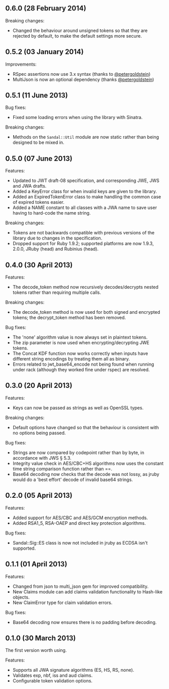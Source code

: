 ## 0.6.0 (28 February 2014)

Breaking changes:

- Changed the behaviour around unsigned tokens so that they are rejected by default, to make the default settings more secure.

## 0.5.2 (03 January 2014)

Improvements:

- RSpec assertions now use 3.x syntax (thanks to [@petergoldstein](https://github.com/petergoldstein))
- MultiJson is now an optional dependency (thanks [@petergoldstein](https://github.com/petergoldstein))

## 0.5.1 (11 June 2013)

Bug fixes:

- Fixed some loading errors when using the library with Sinatra.

Breaking changes:

- Methods on the `Sandal::Util` module are now static rather than being designed to be mixed in.

## 0.5.0 (07 June 2013)

Features:

- Updated to JWT draft-08 specification, and corresponding JWE, JWS and JWA drafts.
- Added a KeyError class for when invalid keys are given to the library.
- Added an ExpiredTokenError class to make handling the common case of expired tokens easier.
- Added a NAME constant to all classes with a JWA name to save user having to hard-code the name string.

Breaking changes:

- Tokens are not backwards compatible with previous versions of the library due to changes in the specification.
- Dropped support for Ruby 1.9.2; supported platforms are now 1.9.3, 2.0.0, JRuby (head) and Rubinius (head).

## 0.4.0 (30 April 2013)

Features:

- The decode_token method now recursively decodes/decrypts nested tokens rather than requiring multiple calls.

Breaking changes:

- The decode_token method is now used for both signed and encrypted tokens; the decrypt_token method has been removed.

Bug fixes:

- The 'none' algorithm value is now always set in plaintext tokens.
- The zip parameter is now used when encrypting/decrypting JWE tokens.
- The Concat KDF function now works correctly when inputs have different string encodings by treating them all as binary.
- Errors related to jwt_base64_encode not being found when running under rack (although they worked fine under rspec) are resolved.

## 0.3.0 (20 April 2013)

Features:

- Keys can now be passed as strings as well as OpenSSL types.

Breaking changes:

- Default options have changed so that the behaviour is consistent with no options being passed.

Bug fixes:

- Strings are now compared by codepoint rather than by byte, in accordance with JWS § 5.3.
- Integrity value check in AES/CBC+HS algorithms now uses the constant time string comparison function rather than ==.
- Base64 decoding now checks that the decode was not lossy, as jruby would do a 'best effort' decode of invalid base64 strings.

## 0.2.0 (05 April 2013)

Features:

- Added support for AES/CBC and AES/GCM encryption methods.
- Added RSA1_5, RSA-OAEP and direct key protection algorithms.

Bug fixes:

- Sandal::Sig::ES class is now not included in jruby as ECDSA isn't supported.

## 0.1.1 (01 April 2013)

Features:

- Changed from json to multi_json gem for improved compatibility.
- New Claims module can add claims validation functionality to Hash-like objects.
- New ClaimError type for claim validation errors.

Bug fixes:

- Base64 decoding now ensures there is no padding before decoding.

## 0.1.0 (30 March 2013)

The first version worth using.

Features:

- Supports all JWA signature algorithms (ES, HS, RS, none).
- Validates exp, nbf, iss and aud claims.
- Configurable token validation options.